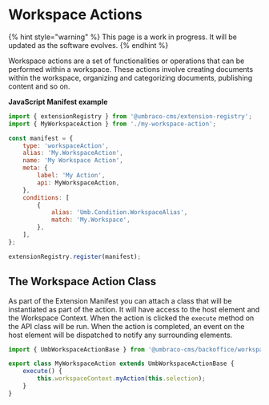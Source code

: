 # Workspace Actions

{% hint style="warning" %}
This page is a work in progress. It will be updated as the software evolves.
{% endhint %}

Workspace actions are a set of functionalities or operations that can be performed within a workspace. These actions involve creating documents within the workspace, organizing and categorizing documents, publishing content and so on.

**JavaScript Manifest example**

```javascript
import { extensionRegistry } from '@umbraco-cms/extension-registry';
import { MyWorkspaceAction } from './my-workspace-action';

const manifest = {
	type: 'workspaceAction',
	alias: 'My.WorkspaceAction',
	name: 'My Workspace Action',
	meta: {
		label: 'My Action',
		api: MyWorkspaceAction,
	},
	conditions: [
		{
			alias: 'Umb.Condition.WorkspaceAlias',
			match: 'My.Workspace',
		},
	],
};

extensionRegistry.register(manifest);
```

## The Workspace Action Class

As part of the Extension Manifest you can attach a class that will be instantiated as part of the action. It will have access to the host element and the Workspace Context. When the action is clicked the `execute` method on the API class will be run. When the action is completed, an event on the host element will be dispatched to notify any surrounding elements.

```ts
import { UmbWorkspaceActionBase } from '@umbraco-cms/backoffice/workspace';

export class MyWorkspaceAction extends UmbWorkspaceActionBase {
	execute() {
		this.workspaceContext.myAction(this.selection);
	}
}
```
